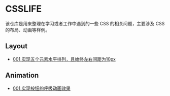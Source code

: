 # CSSLIFE

该仓库是用来整理在学习或者工作中遇到的一些 CSS 的相关问题，主要涉及 CSS 的布局、动画等样例。

<!-- test commit -->

## Layout

* [001.实现五个元素水平排列，且始终左右间距为10px](https://github.com/JinganGuo/css-life/issues/1)

## Animation

* [001.实现按钮的呼吸动画效果](https://github.com/jinganguo/css-life/issues/2)
